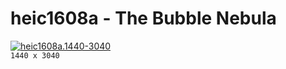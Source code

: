 # heic1608a - The Bubble Nebula
[![heic1608a.1440-3040](./heic1608a.1440-3040.png)](./heic1608a.1440-3040.png)  
`1440 x 3040`  